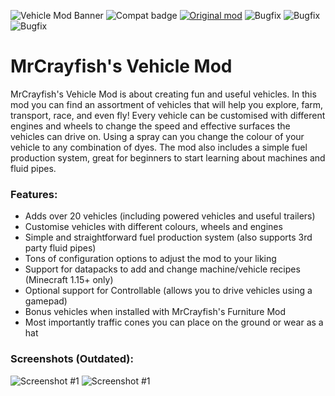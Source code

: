 ![Vehicle Mod Banner](https://i.imgur.com/5avRJwe.png)
![Compat badge](https://img.shields.io/badge/1.18.2-compatible-darkgreen?style=flat-square&logo=cachet&label=1.18.2)
[![Original mod](https://img.shields.io/badge/Check%20out%20the%20original!-red?style=flat-square&labelColor=%20&label=1.16.5)](https://github.com/MrCrayfish/MrCrayfishVehicleMod)
![Bugfix](https://img.shields.io/badge/vehiclemodfork-fixed-blue?style=flat-square&label=seeder)
![Bugfix](https://img.shields.io/badge/vehiclemodfork-fixed-blue?style=flat-square&label=sounds)
![Bugfix](https://img.shields.io/badge/vehiclemodfork-fixed-blue?style=flat-square&label=framework%200.2.3%2b%20crash)

# MrCrayfish's Vehicle Mod

MrCrayfish's Vehicle Mod is about creating fun and useful vehicles. In this mod you can find an assortment of vehicles that will help you explore, farm, transport, race, and even fly! Every vehicle can be customised with different engines and wheels to change the speed and effective surfaces the vehicles can drive on. Using a spray can you change the colour of your vehicle to any combination of dyes. The mod also includes a simple fuel production system, great for beginners to start learning about machines and fluid pipes.

### Features:
* Adds over 20 vehicles (including powered vehicles and useful trailers)
* Customise vehicles with different colours, wheels and engines
* Simple and straightforward fuel production system (also supports 3rd party fluid pipes)
* Tons of configuration options to adjust the mod to your liking
* Support for datapacks to add and change machine/vehicle recipes (Minecraft 1.15+ only)
* Optional support for Controllable (allows you to drive vehicles using a gamepad)
* Bonus vehicles when installed with MrCrayfish's Furniture Mod
* Most importantly traffic cones you can place on the ground or wear as a hat

### Screenshots (Outdated):
![Screenshot #1](https://i.imgur.com/2HYPM5o.png)
![Screenshot #1](https://i.imgur.com/XwtLs2F.png)

